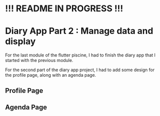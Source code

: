 # !!! README IN PROGRESS !!!

# Diary App Part 2 : Manage data and display 

For the last module of the flutter piscine, I had to finish the diary app that I started with the previous module. <br/>

For the second part of the diary app project, I had to add some design for the profile page, along with an agenda page. 

## Profile Page

## Agenda Page

